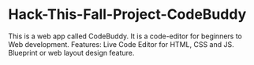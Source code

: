 # Hack-This-Fall-Project-CodeBuddy
This is a web app called CodeBuddy. 
It is a code-editor for beginners to Web development.
Features:
Live Code Editor for HTML, CSS and JS.
Blueprint or web layout design feature.

